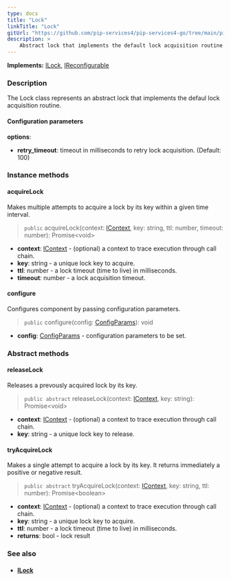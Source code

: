 ```yaml
---
type: docs
title: "Lock"
linkTitle: "Lock"
gitUrl: "https://github.com/pip-services4/pip-services4-go/tree/main/pip-services4-logic-go"
description: >
    Abstract lock that implements the default lock acquisition routine.
---
```


**Implements:** [ILock](../ilock), [IReconfigurable](../../../components/config/ireconfigurable)

### Description

The Lock class represents an abstract lock that implements the defaul lock acquisition routine. 

#### Configuration parameters
**options**:
- **retry_timeout**: timeout in milliseconds to retry lock acquisition. (Default: 100)


### Instance methods

#### acquireLock
Makes multiple attempts to acquire a lock by its key within a given time interval.

> `public` acquireLock(context: [IContext](../../../components/context/icontext), key: string, ttl: number, timeout: number): Promise\<void\>

- **context**: [IContext](../../../components/context/icontext) - (optional) a context to trace execution through call chain.
- **key**: string - a unique lock key to acquire.
- **ttl**: number - a lock timeout (time to live) in milliseconds.
- **timeout**: number - a lock acquisition timeout.


#### configure
Configures component by passing configuration parameters.

> `public` configure(config: [ConfigParams](../../../components/config/config_params)): void

- **config**: [ConfigParams](../../../components/config/config_params) - configuration parameters to be set.

### Abstract methods

#### releaseLock
Releases a prevously acquired lock by its key.

> `public abstract` releaseLock(context: [IContext](../../../components/context/icontext), key: string): Promise\<void\>

- **context**: [IContext](../../../components/context/icontext) - (optional) a context to trace execution through call chain.
- **key**: string - a unique lock key to release.


#### tryAcquireLock
Makes a single attempt to acquire a lock by its key.
It returns immediately a positive or negative result.

> `public abstract` tryAcquireLock(context: [IContext](../../../components/context/icontext), key: string, ttl: number): Promise\<boolean\>

- **context**: [IContext](../../../components/context/icontext) - (optional) a context to trace execution through call chain.
- **key**: string - a unique lock key to acquire.
- **ttl**: number - a lock timeout (time to live) in milliseconds.
- **returns**: bool - lock result


### See also
- #### [ILock](../ilock)


